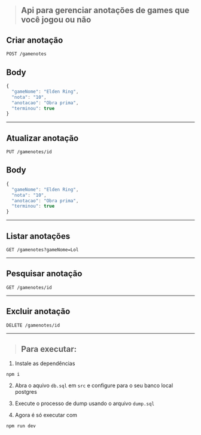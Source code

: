 >## Api para gerenciar anotações de games que você jogou ou não

## Criar anotação

```http
POST /gamenotes
```

## Body
```javascript
{
  "gameNome": "Elden Ring",
  "nota": "10",
  "anotacao": "Obra prima",
  "terminou": true
}
```
---

## Atualizar anotação

```http
PUT /gamenotes/id
```

## Body
```javascript
{
  "gameNome": "Elden Ring",
  "nota": "10",
  "anotacao": "Obra prima",
  "terminou": true
}
```
---

## Listar anotações

```http
GET /gamenotes?gameNome=Lol
```

---

## Pesquisar anotação

```http
GET /gamenotes/id
```

---

## Excluir anotação

```http
DELETE /gamenotes/id
```

---

>## Para executar:

1. Instale as dependências

```console
npm i
```

2. Abra o aquivo `db.sql` em `src` e configure para o seu banco local postgres

3. Execute o processo de dump usando o arquivo `dump.sql`

4. Agora é só executar com
```console
npm run dev
```


